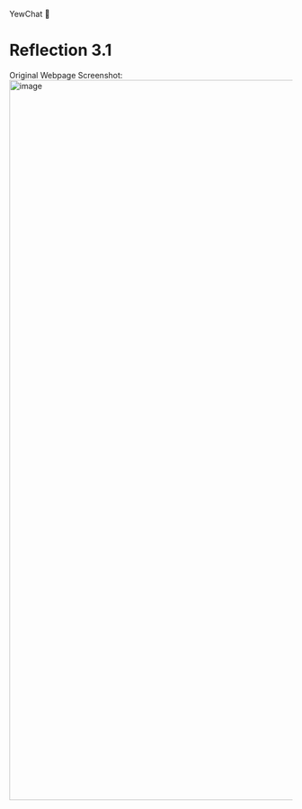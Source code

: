 YewChat 💬

# Reflection 3.1
Original Webpage Screenshot:
<img width="1279" alt="image" src="https://github.com/PascalPahlevi/tutorial10-adpro-part3/assets/143638456/2c2e0da4-3346-4efa-8b99-df4617ec3d56">

